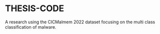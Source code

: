 # THESIS-CODE
 A research using the CICMalmem 2022 dataset focusing on the multi class classification of malware.
